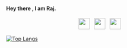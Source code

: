 #### Hey there , I am Raj.

<p align='center'>
<a href="https://twitter.com/raj_5129"><img height="30" src="http://pngimg.com/uploads/twitter/twitter_PNG34.png"></a>&nbsp;&nbsp;
<a href="https://www.instagram.com/raj_0512/"><img height="30" src="https://img.icons8.com/fluent/48/000000/instagram-new.png"></a>&nbsp;&nbsp;
<a href="https://www.linkedin.com/in/waylonwalker/"><img height="30" src="https://github.com/WaylonWalker/WaylonWalker/blob/main/icon/linkedin.png?raw=true"></a>
</p>


<!--
**raj5126/raj5126** is a ✨ _special_ ✨ repository because its `README.md` (this file) appears on your GitHub profile.

Here are some ideas to get you started:

- 🔭 I’m currently working on ...
- 🌱 I’m currently learning ...
- 👯 I’m looking to collaborate on ...
- 🤔 I’m looking for help with ...
- 💬 Ask me about ...
- 📫 How to reach me: ...
- 😄 Pronouns: ...
- ⚡ Fun fact: ...
-->
[![Top Langs](https://github-readme-stats.vercel.app/api/top-langs/?username=raj5126&layout=compact)](https://github.com/raj5126/github-readme-stats)


